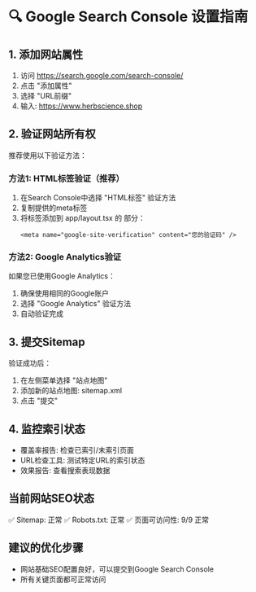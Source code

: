 
# 🔍 Google Search Console 设置指南

## 1. 添加网站属性
1. 访问 https://search.google.com/search-console/
2. 点击 "添加属性"
3. 选择 "URL前缀" 
4. 输入: https://www.herbscience.shop

## 2. 验证网站所有权
推荐使用以下验证方法：

### 方法1: HTML标签验证（推荐）
1. 在Search Console中选择 "HTML标签" 验证方法
2. 复制提供的meta标签
3. 将标签添加到 app/layout.tsx 的 <head> 部分：
   ```
   <meta name="google-site-verification" content="您的验证码" />
   ```

### 方法2: Google Analytics验证
如果您已使用Google Analytics：
1. 确保使用相同的Google账户
2. 选择 "Google Analytics" 验证方法
3. 自动验证完成

## 3. 提交Sitemap
验证成功后：
1. 在左侧菜单选择 "站点地图"
2. 添加新的站点地图: sitemap.xml
3. 点击 "提交"

## 4. 监控索引状态
- 覆盖率报告: 检查已索引/未索引页面
- URL检查工具: 测试特定URL的索引状态
- 效果报告: 查看搜索表现数据

## 当前网站SEO状态
✅ Sitemap: 正常
✅ Robots.txt: 正常
✅ 页面可访问性: 9/9 正常

## 建议的优化步骤
- 网站基础SEO配置良好，可以提交到Google Search Console
- 所有关键页面都可正常访问
